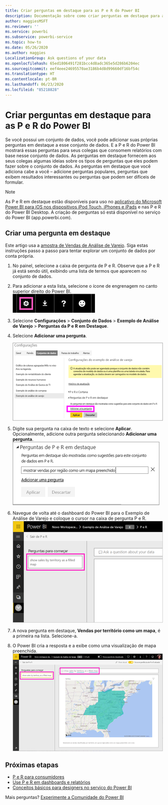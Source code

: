 ```yaml
---
title: Criar perguntas em destaque para as P e R do Power BI
description: Documentação sobre como criar perguntas em destaque para a P e R do Power BI
author: maggiesMSFT
ms.reviewer: ''
ms.service: powerbi
ms.subservice: powerbi-service
ms.topic: how-to
ms.date: 05/26/2020
ms.author: maggies
LocalizationGroup: Ask questions of your data
ms.openlocfilehash: 65ed1806491f281bcc4d8adc365e5d286b6204ec
ms.sourcegitcommit: eef4eee24695570ae3186b4d8d99660df16bf54c
ms.translationtype: HT
ms.contentlocale: pt-BR
ms.lasthandoff: 06/23/2020
ms.locfileid: "85218828"
---
```

# <a name="create-featured-questions-for-power-bi-qa"></a>Criar perguntas em destaque para as P e R do Power BI
Se você possui um conjunto de dados, você pode adicionar suas próprias perguntas em destaque a esse conjunto de dados. E a P e R do Power BI mostrará essas perguntas para seus colegas que consomem relatórios com base nesse conjunto de dados.  As perguntas em destaque fornecem aos seus colegas algumas ideias sobre os tipos de perguntas que eles podem fazer sobre o conjunto de dados. As perguntas em destaque que você adiciona cabe a você – adicione perguntas populares, perguntas que exibem resultados interessantes ou perguntas que podem ser difíceis de formular.


> [!NOTE]
> As P e R em destaque estão disponíveis para uso no [aplicativo do Microsoft Power BI para iOS nos dispositivos iPod Touch, iPhones e iPads](../consumer/mobile/mobile-apps-ios-qna.md) e nas P e R do Power BI Desktop. A criação de perguntas só está disponível no serviço do Power BI (app.powerbi.com).
> 

## <a name="create-a-featured-question"></a>Criar uma pergunta em destaque

Este artigo usa a [amostra de Vendas de Análise de Varejo](sample-datasets.md). Siga estas instruções passo a passo para tentar explorar um conjunto de dados por conta própria.

1. No painel, selecione a caixa de pergunta de P e R.   Observe que a P e R já está sendo útil, exibindo uma lista de termos que aparecem no conjunto de dados.
2. Para adicionar a esta lista, selecione o ícone de engrenagem no canto superior direito do Power BI.  
   ![ícone de engrenagem](media/service-q-and-a-create-featured-questions/pbi_gearicon2.jpg)
3. Selecione **Configurações** &gt; **Conjunto de Dados** &gt; **Exemplo de Análise de Varejo** &gt; **Perguntas da P e R em Destaque**.  
4. Selecione **Adicionar uma pergunta**.
   
   ![Menu Configurações](media/service-q-and-a-create-featured-questions/power-bi-settings.png)
5. Digite sua pergunta na caixa de texto e selecione **Aplicar**.   Opcionalmente, adicione outra pergunta selecionando **Adicionar uma pergunta**.  
   ![Painel de perguntas de P e R em destaque](media/service-q-and-a-create-featured-questions/power-bi-type-featured-question.png)
6. Navegue de volta até o dashboard do Power BI para o Exemplo de Análise de Varejo e coloque o cursor na caixa de pergunta P e R.   
   ![Caixa de pergunta de P e R com a pergunta em destaque](media/service-q-and-a-create-featured-questions/power-bi-qna-featured-question-to-start.png)
7. A nova pergunta em destaque, **Vendas por território como um mapa**, é a primeira na lista. Selecione-a.  
8. O Power BI cria a resposta e a exibe como uma visualização de mapa preenchida.  
   ![Pergunta em destaque de P e R respondida: visualização de mapa](media/service-q-and-a-create-featured-questions/power-bi-qna-featured-question.png)

## <a name="next-steps"></a>Próximas etapas

- [P e R para consumidores](../consumer/end-user-q-and-a.md)  
- [Use P e R em dashboards e relatórios](power-bi-tutorial-q-and-a.md)  
- [Conceitos básicos para designers no serviço do Power BI](../fundamentals/service-basic-concepts.md)  

Mais perguntas? [Experimente a Comunidade do Power BI](https://community.powerbi.com/)
